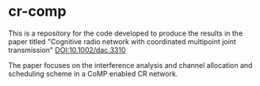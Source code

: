 # cr-comp
This is a repository for the code developed to produce the results in the paper titled "Cognitive radio network with coordinated multipoint joint transmission" [DOI:10.1002/dac.3310](http://onlinelibrary.wiley.com/doi/10.1002/dac.3310/abstract)

The paper focuses on the interference analysis and channel allocation and scheduling scheme in a CoMP enabled CR network.


